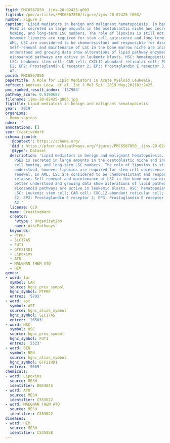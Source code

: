 ```yaml
---
figid: PMC6567850__ijms-20-02425-g003
figlink: /pmc/articles/PMC6567850/figure/ijms-20-02425-f003/
number: Figure 3
caption: 'Lipid mediators in benign and malignant hematopoiesis. In benign hematopoiesis,
  PGE2 is secreted in large amounts in the osetoblastic niche and increases stem cell
  homing, and long-term LSC numbers. The role of lipoxins is still not fully understood,
  however lipoxins are required for stem cell quiescence and long-term renewal. In
  AML, LSC are considered to be chemoresistant and responsible for disease relapse.
  Self-renewal and maintenance of LSC in the bone marrow niche are increasingly better
  understood and growing data show alterations of lipid pathway enzymes suggesting
  eicosanoid pathways are active in leukemic blasts. HSC: hematopoietic stem cell,
  LSC: Leukemic stem cell; CAR cell: CXCL12-abundant reticular cell; PGE2: Prostaglandin
  E2; EP2: Prostaglandin E receptor 2; EP3: Prostaglandin E receptor 3; PLA2: Phospholipase
  A2.'
pmcid: PMC6567850
papertitle: A Role for Lipid Mediators in Acute Myeloid Leukemia.
reftext: Andreas Loew, et al. Int J Mol Sci. 2019 May;20(10):2425.
pmc_ranked_result_index: '137984'
pathway_score: 0.9190687
filename: ijms-20-02425-g003.jpg
figtitle: Lipid mediators in benign and malignant hematopoiesis
year: '2019'
organisms:
- Homo sapiens
ndex: ''
annotations: []
seo: CreativeWork
schema-jsonld:
  '@context': https://schema.org/
  '@id': https://pfocr.wikipathways.org/figures/PMC6567850__ijms-20-02425-g003.html
  '@type': Dataset
  description: 'Lipid mediators in benign and malignant hematopoiesis. In benign hematopoiesis,
    PGE2 is secreted in large amounts in the osetoblastic niche and increases stem
    cell homing, and long-term LSC numbers. The role of lipoxins is still not fully
    understood, however lipoxins are required for stem cell quiescence and long-term
    renewal. In AML, LSC are considered to be chemoresistant and responsible for disease
    relapse. Self-renewal and maintenance of LSC in the bone marrow niche are increasingly
    better understood and growing data show alterations of lipid pathway enzymes suggesting
    eicosanoid pathways are active in leukemic blasts. HSC: hematopoietic stem cell,
    LSC: Leukemic stem cell; CAR cell: CXCL12-abundant reticular cell; PGE2: Prostaglandin
    E2; EP2: Prostaglandin E receptor 2; EP3: Prostaglandin E receptor 3; PLA2: Phospholipase
    A2.'
  license: CC0
  name: CreativeWork
  creator:
    '@type': Organization
    name: WikiPathways
  keywords:
  - PTPRF
  - SLC17A5
  - FUT1
  - GTF2IRD1
  - Lipoxins
  - ATO
  - MALGNAN THEM ATO
  - HEM
genes:
- word: lar
  symbol: LAR
  source: hgnc_prev_symbol
  hgnc_symbol: PTPRF
  entrez: '5792'
- word: ast
  symbol: AST
  source: hgnc_alias_symbol
  hgnc_symbol: SLC17A5
  entrez: '26503'
- word: HSC
  symbol: HSC
  source: hgnc_prev_symbol
  hgnc_symbol: FUT1
  entrez: '2523'
- word: BEN
  symbol: BEN
  source: hgnc_alias_symbol
  hgnc_symbol: GTF2IRD1
  entrez: '9569'
chemicals:
- word: Lipoxins
  source: MESH
  identifier: D044045
- word: ATO
  source: MESH
  identifier: C553022
- word: MALGNAN THEM ATO
  source: MESH
  identifier: C553022
diseases:
- word: HEM
  source: MESH
  identifier: C535858
---
```

